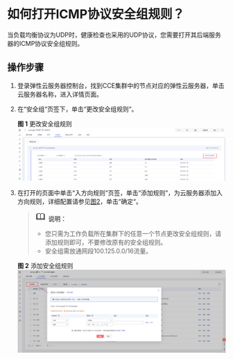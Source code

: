 # 如何打开ICMP协议安全组规则？<a name="cce_01_0084"></a>

当负载均衡协议为UDP时，健康检查也采用的UDP协议，您需要打开其后端服务器的ICMP协议安全组规则。

## 操作步骤<a name="section865612352391"></a>

1.  登录弹性云服务器控制台，找到CCE集群中的节点对应的弹性云服务器，单击云服务器名称，进入详情页面。
2.  在“安全组“页签下，单击“更改安全组规则“。

    **图 1**  更改安全组规则<a name="fig77211059133414"></a>  
    ![](figures/更改安全组规则.png "更改安全组规则")

3.  在打开的页面中单击“入方向规则“页签，单击“添加规则“，为云服务器添加入方向规则，详细配置请参见[图2](#fig513214371699)，单击“确定“。

    >![](public_sys-resources/icon-note.gif) **说明：**   
    >-   您只需为工作负载所在集群下的任意一个节点更改安全组规则，请添加规则即可，不要修改原有的安全组规则。  
    >-   安全组需放通网段100.125.0.0/16流量。  

    **图 2**  添加安全组规则<a name="fig513214371699"></a>  
    ![](figures/添加安全组规则.png "添加安全组规则")


